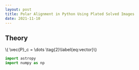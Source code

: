 ```yaml
---
layout: post
title: Polar Alignment in Python Using Plated Solved Images
date: 2021-11-10
---
```


## Theory

\\( \vec{P}_c = \dots \tag{2}\label{eq:vector}\\)


```python
import astropy
import numpy as np
```
